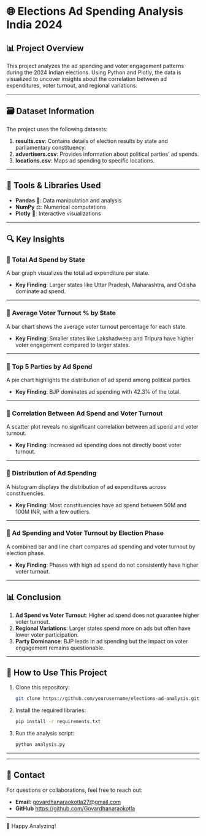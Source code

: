 # 🌐 Elections Ad Spending Analysis India 2024

## 📊 Project Overview
This project analyzes the ad spending and voter engagement patterns during the 2024 Indian elections. Using Python and Plotly, the data is visualized to uncover insights about the correlation between ad expenditures, voter turnout, and regional variations.

---

## 🗃 Dataset Information
The project uses the following datasets:
1. **results.csv**: Contains details of election results by state and parliamentary constituency.
2. **advertisers.csv**: Provides information about political parties’ ad spends.
3. **locations.csv**: Maps ad spending to specific locations.

---

## 🔧 Tools & Libraries Used
- **Pandas** 🥦: Data manipulation and analysis
- **NumPy** ⚖️: Numerical computations
- **Plotly** 🎨: Interactive visualizations

---

## 🔍 Key Insights

### 🔹 Total Ad Spend by State
A bar graph visualizes the total ad expenditure per state.

- **Key Finding**: Larger states like Uttar Pradesh, Maharashtra, and Odisha dominate ad spend.



---

### 🔹 Average Voter Turnout % by State
A bar chart shows the average voter turnout percentage for each state.

- **Key Finding**: Smaller states like Lakshadweep and Tripura have higher voter engagement compared to larger states.


---

### 🔹 Top 5 Parties by Ad Spend
A pie chart highlights the distribution of ad spend among political parties.

- **Key Finding**: BJP dominates ad spending with 42.3% of the total.


---

### 🔹 Correlation Between Ad Spend and Voter Turnout
A scatter plot reveals no significant correlation between ad spend and voter turnout.

- **Key Finding**: Increased ad spending does not directly boost voter turnout.


---

### 🔹 Distribution of Ad Spending
A histogram displays the distribution of ad expenditures across constituencies.

- **Key Finding**: Most constituencies have ad spend between 50M and 100M INR, with a few outliers.


---

### 🔹 Ad Spending and Voter Turnout by Election Phase
A combined bar and line chart compares ad spending and voter turnout by election phase.

- **Key Finding**: Phases with high ad spend do not consistently have higher voter turnout.


---

## 📊 Conclusion
1. **Ad Spend vs Voter Turnout**: Higher ad spend does not guarantee higher voter turnout.
2. **Regional Variations**: Larger states spend more on ads but often have lower voter participation.
3. **Party Dominance**: BJP leads in ad spending but the impact on voter engagement remains questionable.

---

## 🔧 How to Use This Project
1. Clone this repository:
   ```bash
   git clone https://github.com/yourusername/elections-ad-analysis.git
   ```
2. Install the required libraries:
   ```bash
   pip install -r requirements.txt
   ```
3. Run the analysis script:
   ```bash
   python analysis.py
   ```

---



---

## 📢 Contact
For questions or collaborations, feel free to reach out:
- **Email**: govardhanaraokotla27@gmail.com
- **GitHub** https://github.com/Govardhanaraokotla

---

🙌 Happy Analyzing!

